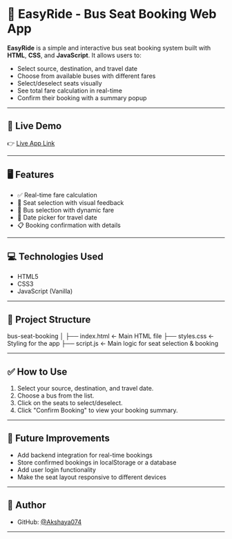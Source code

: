 # 🚌 EasyRide - Bus Seat Booking Web App

**EasyRide** is a simple and interactive bus seat booking system built with **HTML**, **CSS**, and **JavaScript**. It allows users to:

- Select source, destination, and travel date
- Choose from available buses with different fares
- Select/deselect seats visually
- See total fare calculation in real-time
- Confirm their booking with a summary popup

---

## 🚀 Live Demo

👉 [Live App Link](https://akshaya074.github.io/EasyRide_Project)  

---

## 🖥️ Features

- ✅ Real-time fare calculation
- 🎫 Seat selection with visual feedback
- 🚌 Bus selection with dynamic fare
- 📆 Date picker for travel date
- 📋 Booking confirmation with details

---

## 💻 Technologies Used

- HTML5
- CSS3
- JavaScript (Vanilla)

---

## 📁 Project Structure

bus-seat-booking │ ├── index.html ← Main HTML file ├── styles.css ← Styling for the app ├── script.js ← Main logic for seat selection & booking

---

## ✅ How to Use

1. Select your source, destination, and travel date.
2. Choose a bus from the list.
3. Click on the seats to select/deselect.
4. Click "Confirm Booking" to view your booking summary.

---

## 📌 Future Improvements

- Add backend integration for real-time bookings
- Store confirmed bookings in localStorage or a database
- Add user login functionality
- Make the seat layout responsive to different devices

---

## 👤 Author

- GitHub: [@Akshaya074](https://github.com/Akshaya074)

---

